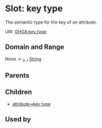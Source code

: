 
# Slot: key type


The semantic type for the key of an attribute.

URI: [GHGA:key_type](https://w3id.org/GHGA/key_type)


## Domain and Range

None &#8594;  <sub>0..1</sub> [String](types/String.md)

## Parents


## Children

 *  [attribute➞key type](attribute_key_type.md)

## Used by

